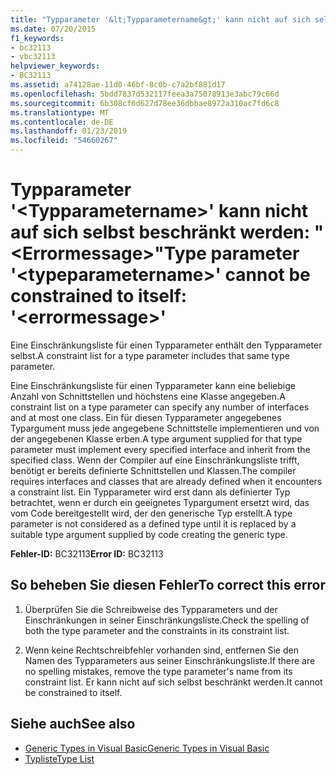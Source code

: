 ```yaml
---
title: "Typparameter '&lt;Typparametername&gt;' kann nicht auf sich selbst beschränkt werden: \"&lt;Errormessage&gt;\""
ms.date: 07/20/2015
f1_keywords:
- bc32113
- vbc32113
helpviewer_keywords:
- BC32113
ms.assetid: a74128ae-11d0-46bf-8c0b-c7a2bf881d17
ms.openlocfilehash: 5bdd7837d532117feea3a75078913e3abc79c66d
ms.sourcegitcommit: 6b308cf6d627d78ee36dbbae8972a310ac7fd6c8
ms.translationtype: MT
ms.contentlocale: de-DE
ms.lasthandoff: 01/23/2019
ms.locfileid: "54660267"
---
```

# <a name="type-parameter-lttypeparameternamegt-cannot-be-constrained-to-itself-lterrormessagegt"></a><span data-ttu-id="06f92-102">Typparameter '&lt;Typparametername&gt;' kann nicht auf sich selbst beschränkt werden: "&lt;Errormessage&gt;"</span><span class="sxs-lookup"><span data-stu-id="06f92-102">Type parameter '&lt;typeparametername&gt;' cannot be constrained to itself: '&lt;errormessage&gt;'</span></span>
<span data-ttu-id="06f92-103">Eine Einschränkungsliste für einen Typparameter enthält den Typparameter selbst.</span><span class="sxs-lookup"><span data-stu-id="06f92-103">A constraint list for a type parameter includes that same type parameter.</span></span>  
  
 <span data-ttu-id="06f92-104">Eine Einschränkungsliste für einen Typparameter kann eine beliebige Anzahl von Schnittstellen und höchstens eine Klasse angegeben.</span><span class="sxs-lookup"><span data-stu-id="06f92-104">A constraint list on a type parameter can specify any number of interfaces and at most one class.</span></span> <span data-ttu-id="06f92-105">Ein für diesen Typparameter angegebenes Typargument muss jede angegebene Schnittstelle implementieren und von der angegebenen Klasse erben.</span><span class="sxs-lookup"><span data-stu-id="06f92-105">A type argument supplied for that type parameter must implement every specified interface and inherit from the specified class.</span></span> <span data-ttu-id="06f92-106">Wenn der Compiler auf eine Einschränkungsliste trifft, benötigt er bereits definierte Schnittstellen und Klassen.</span><span class="sxs-lookup"><span data-stu-id="06f92-106">The compiler requires interfaces and classes that are already defined when it encounters a constraint list.</span></span> <span data-ttu-id="06f92-107">Ein Typparameter wird erst dann als definierter Typ betrachtet, wenn er durch ein geeignetes Typargument ersetzt wird, das vom Code bereitgestellt wird, der den generische Typ erstellt.</span><span class="sxs-lookup"><span data-stu-id="06f92-107">A type parameter is not considered as a defined type until it is replaced by a suitable type argument supplied by code creating the generic type.</span></span>  
  
 <span data-ttu-id="06f92-108">**Fehler-ID:** BC32113</span><span class="sxs-lookup"><span data-stu-id="06f92-108">**Error ID:** BC32113</span></span>  
  
## <a name="to-correct-this-error"></a><span data-ttu-id="06f92-109">So beheben Sie diesen Fehler</span><span class="sxs-lookup"><span data-stu-id="06f92-109">To correct this error</span></span>  
  
1.  <span data-ttu-id="06f92-110">Überprüfen Sie die Schreibweise des Typparameters und der Einschränkungen in seiner Einschränkungsliste.</span><span class="sxs-lookup"><span data-stu-id="06f92-110">Check the spelling of both the type parameter and the constraints in its constraint list.</span></span>  
  
2.  <span data-ttu-id="06f92-111">Wenn keine Rechtschreibfehler vorhanden sind, entfernen Sie den Namen des Typparameters aus seiner Einschränkungsliste.</span><span class="sxs-lookup"><span data-stu-id="06f92-111">If there are no spelling mistakes, remove the type parameter's name from its constraint list.</span></span> <span data-ttu-id="06f92-112">Er kann nicht auf sich selbst beschränkt werden.</span><span class="sxs-lookup"><span data-stu-id="06f92-112">It cannot be constrained to itself.</span></span>  
  
## <a name="see-also"></a><span data-ttu-id="06f92-113">Siehe auch</span><span class="sxs-lookup"><span data-stu-id="06f92-113">See also</span></span>
- [<span data-ttu-id="06f92-114">Generic Types in Visual Basic</span><span class="sxs-lookup"><span data-stu-id="06f92-114">Generic Types in Visual Basic</span></span>](../../visual-basic/programming-guide/language-features/data-types/generic-types.md)
- [<span data-ttu-id="06f92-115">Typliste</span><span class="sxs-lookup"><span data-stu-id="06f92-115">Type List</span></span>](../../visual-basic/language-reference/statements/type-list.md)
